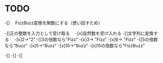 TODO
==============
-[]
　FizzBuzz変換を関数にする（使い回すため）


-[]正の整数を入力として受け取る
　-[x]自然数を受け入れる
-[]文字列に変換する
　-[x]2->"2"
-[]3の倍数なら"Fizz"
 -[x]3-> "Fizz"
 -[x]6-> "Fizz"
-[]5の倍数なら"Buzz"
 -[x]5->"Buzz"
 -[x]10->"Buzz"
-[x]15の倍数なら"FizzBuzz"

-[]
 -[]
 -[]
